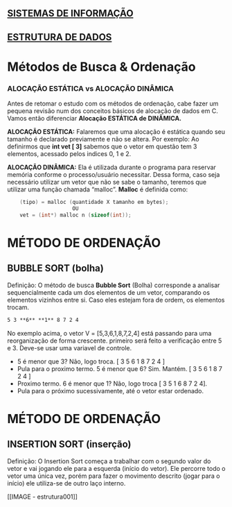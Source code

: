 ## [SISTEMAS DE INFORMAÇÃO](https://boechat.github.io/estudo-si)
## [ESTRUTURA DE DADOS](https://boechat.github.io/estudo-si/estudo-estrutura)

# Métodos de Busca & Ordenação

### ALOCAÇÃO ESTÁTICA vs ALOCAÇÃO DINÂMICA

Antes de retomar o estudo com os métodos de ordenação, cabe fazer um pequena revisão num dos conceitos básicos de alocação de dados em C.
Vamos então diferenciar **Alocação ESTÁTICA de DINÂMICA.**

**ALOCAÇÃO ESTÁTICA:** Falaremos que uma alocação é estática quando seu tamanho é declarado previamente e não se altera. 
Por exemplo: Ao definirmos que  **int vet [ 3]** sabemos que o vetor em questão tem 3 elementos, acessado pelos indices 0, 1 e 2.

**ALOCAÇÃO DINÂMICA:** Ela é utilizada durante o programa para reservar memória conforme o processo/usuário necessitar. Dessa forma, caso seja necessário utilizar um vetor que não se sabe o tamanho, teremos que utilizar uma função chamada “malloc”.
**Malloc** é definida como:
```c
    (tipo) = malloc (quantidade X tamanho em bytes);
                     OU
    vet = (int*) malloc n (sizeof(int));
```

# MÉTODO DE ORDENAÇÃO
## BUBBLE SORT (bolha)

Definição: O método de busca **Bubble Sort** (Bolha) corresponde a analisar sequencialmente cada um dos elementos de um vetor, comparando os elementos vizinhos entre si. Caso eles estejam fora de ordem, os elementos trocam.

```markdown
5 3 **6** **1** 8 7 2 4
```
No exemplo acima, o vetor V = [5,3,6,1,8,7,2,4] está passando para uma reorganização de forma crescente. primeiro será feito a verificação entre 5 e 3.
Deve-se usar uma variavel de controle. 

- 5 é menor que 3? Não, logo troca.    [ 3 5 6 1 8 7 2 4 ]
- Pula para o proximo termo. 5 é menor que 6? Sim. Mantém. [ 3 5 6 1 8 7 2 4 ]
- Proximo termo. 6 é menor que 1? Não, logo troca [ 3 5 1 6 8 7 2 4].
- Pula para o próximo sucessivamente, até o vetor estar ordenado.

# MÉTODO DE ORDENAÇÃO
## INSERTION SORT (inserção)

Definição: O Insertion Sort começa a trabalhar com o segundo valor do vetor e vai jogando ele para a esquerda (início do vetor). Ele percorre todo o vetor uma única vez, porém para fazer o movimento descrito (jogar para o início) ele utiliza-se de outro laço interno.

[[IMAGE - estrutura001]]




